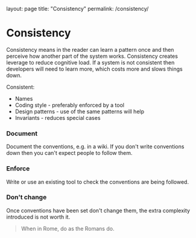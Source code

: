 layout: page
title: "Consistency"
permalink: /consistency/

# Consistency

Consistency means in the reader can learn a pattern once and then perceive how another part of the system works.  Consistency creates leverage to reduce cognitive load.  If a system is not consistent then developers will need to learn more, which costs more and slows things down.

Consistent:
* Names
* Coding style - preferably enforced by a tool
* Design patterns - use of the same patterns will help
* Invariants - reduces special cases

### Document

Document the conventions, e.g. in a wiki.  If you don't write conventions down then you can't expect people to follow them.

### Enforce

Write or use an existing tool to check the conventions are being followed.

### Don't change

Once conventions have been set don't change them, the extra complexity introduced is not worth it.  

> When in Rome, do as the Romans do.

